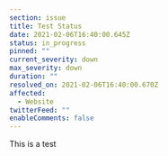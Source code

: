 ```yaml
---
section: issue
title: Test Status
date: 2021-02-06T16:40:00.645Z
status: in_progress
pinned: ""
current_severity: down
max_severity: down
duration: ""
resolved_on: 2021-02-06T16:40:00.670Z
affected:
  - Website
twitterFeed: ""
enableComments: false
---
```

This is a test
